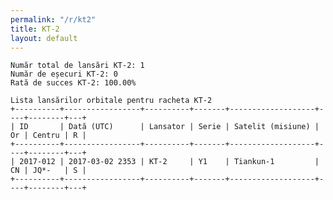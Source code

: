 ```yaml
---
permalink: "/r/kt2"
title: KT-2
layout: default
---
```


    Număr total de lansări KT-2: 1
    Număr de eșecuri KT-2: 0
    Rată de succes KT-2: 100.00%
    
    Lista lansărilor orbitale pentru racheta KT-2
    +----------+-----------------+----------+-------+-------------------+----+--------+---+
    | ID       | Dată (UTC)      | Lansator | Serie | Satelit (misiune) | Or | Centru | R |
    +----------+-----------------+----------+-------+-------------------+----+--------+---+
    | 2017-012 | 2017-03-02 2353 | KT-2     | Y1    | Tiankun-1         | CN | JQ*-   | S |
    +----------+-----------------+----------+-------+-------------------+----+--------+---+
    


